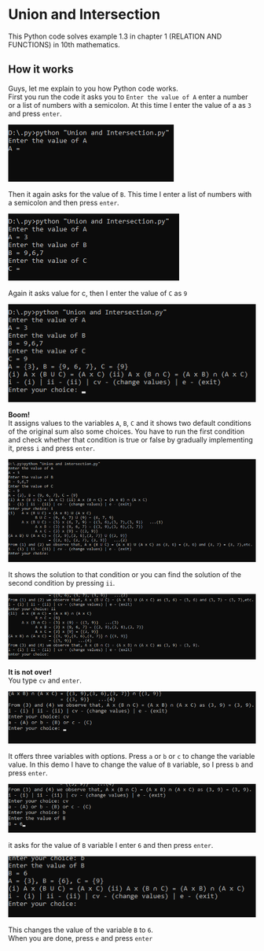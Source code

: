 # Union and Intersection
This Python code solves example 1.3 in chapter 1 (RELATION AND FUNCTIONS) in 10th mathematics.

## How it works

Guys, let me explain to you how Python code works.  
First you run the code it asks you to ```Enter the value of A``` enter a number or a list of numbers with a semicolon. At this time I enter the value of a as ```3``` and press ```enter```.
<p align="left">
  <img src = "https://github.com/sanbinary/Union-and-Intersection/blob/main/png/Screenshot%201.png?raw=true" alt"Screenshot%201"/>
</p>

Then it again asks for the value of ```B```. This time I enter a list of numbers with a semicolon and then press ```enter```.
<p align="left">
  <img src = "https://github.com/sanbinary/Union-and-Intersection/blob/main/png/Screenshot%204.png?raw=true" alt"Screenshot%204"/>
</p>

Again it asks value for c, then I enter the value of ```C``` as ```9```
<p align="left">
  <img src = https://github.com/sanbinary/Union-and-Intersection/blob/main/png/Screenshot%205.png?raw=true" alt"Screenshot%205"/>
</p>
                                                                                                                               
**Boom!**  
It assigns values to the variables ```A```, ```B```, ```C```
and it shows two default conditions of the original sum also some choices.
You have to run the first condition and check whether that condition is true or false by gradually implementing it, press ```i``` and press ```enter```.
<p align="left">
  <img src = "https://github.com/sanbinary/Union-and-Intersection/blob/main/png/Screenshot%206.png?raw=true" alt"Screenshot%206"/>
</p>

It shows the solution to that condition or you can find the solution of the second condition by pressing ```ii```.
<p align="left">
  <img src = "https://github.com/sanbinary/Union-and-Intersection/blob/main/png/Screenshot%208.png?raw=true" alt"Screenshot%208"/>
</p>

**It is not over!**  
You type ```cv``` and ```enter```. 
<p align="left">
  <img src = "https://github.com/sanbinary/Union-and-Intersection/blob/main/png/Screenshot%2010.png?raw=true" alt"Screenshot%2010"/>
</p>

It offers three variables with options. Press ```a``` or ```b``` or ```c``` to change the variable value. In this demo I have to change the value of ```B``` variable, so I press ```b``` and press ```enter```.
<p align="left">
  <img src = "https://github.com/sanbinary/Union-and-Intersection/blob/main/png/Screenshot%2012.png?raw=true" alt"Screenshot%2012"/>
</p>

it asks for the value of ```B``` variable I enter ```6``` and then press ```enter```.
<p align="left">
  <img src = "https://github.com/sanbinary/Union-and-Intersection/blob/main/png/Screenshot%2013.png?raw=true" alt"Screenshot%2013"/>
</p>

This changes the value of the variable ```B``` to ```6```.  
When you are done, press ```e``` and press ```enter```

